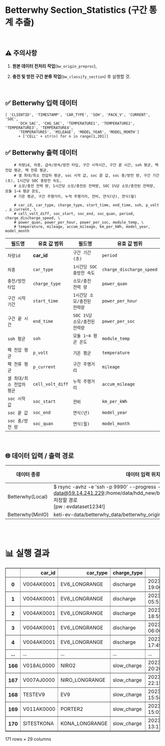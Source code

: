 # **Betterwhy Section_Statistics (구간 통계 추출)**
<br>

## ⚠️ 주의사항 
1. **원본 데이터 전처리 작업**(`bw_origin_preproc`),

2. **충전 및 방전 구간 분류 작업**(`bw_classify_section`) 후 실행할 것.

<br>

## ✅ Betterwhy 입력 데이터
```
[ 'CLIENTID', 'TIMESTAMP', 'CAR_TYPE', 'SOH', 'PACK_V', 'CURRENT', 'SOC',
      'DCH_SAC', 'CHG_SAC', 'TEMPERATURE1', 'TEMPERATURE2', 'TEMPERATURE3', 'TEMPERATURE4',
      'TEMPERATURE5', 'MILEAGE', 'MODEL_YEAR', 'MODEL_MONTH'] 
      + ['CELL' + str(n) for n in range(1,201)]
```

## ✅ Betterwhy 출력 데이터
```
    # 차량id, 차종, 급속/완속/방전 타입, 구간 시작시간, 구간 끝 시간, soh 평균, 팩 전압 평균, 팩 전류 평균, 
    # 셀 최대/최소 전압차 평균, soc 시작 값, soc 끝 값, soc 충/방전 량, 구간 기간(초), 1시간당 SOC 충방전 속도,
    # 소모/충전 전력 량, 1시간당 소모/충전된 전력량, SOC 1%당 소모/충전된 전력량, 모듈 1~4 평균 온도,
    # 기온 평균, 구간 주행거리, 누적 주행거리, 전비, 연식(년), 연식(월)

    # car_id, car_type, charge_type, start_time, end_time, soh, p_volt , p_current, \
    # cell_volt_diff, soc_start, soc_end, soc_quan, period, charge_discharge_speed, \
    # power_quan, power_per_hour, power_per_soc, module_temp, \
    # temperature, mileage, accum_mileage, km_per_kWh, model_year, model_month
```
| 필드명                    | 유효 값 범위                       | 필드명                       | 유효 값 범위                       |
|---------------------------|------------------------------------|------------------------------|------------------------------------|
| `차량id`                  | **car_id**                           | `구간 기간(초)`              | `period`                           |
| `차종`                    | `car_type`                         | `1시간당 SOC 충방전 속도`    | `charge_discharge_speed`           |
| `충전/방전 타입`          | `charge_type`                      | `소모/충전 전력 량`          | `power_quan`                       |
| `구간 시작기간`           | `start_time`                       | `1시간당 소모/충전된 전력량` | `power_per_hour`                   |
| `구간 끝 시간`            | `end_time`                         | `SOC 1%당 소모/충전된 전력량`| `power_per_soc`                    |
| `soh 평균`                | `soh`                              | `모듈 1~4 평균 온도`         | `module_temp`                      |
| `팩 전압 평균`            | `p_volt`                           | `기온 평균`                  | `temperature`                      |
| `팩 전류 평균`            | `p_current`                        | `구간 주행거리`              | `mileage`                          |
| `셀 최대/최소 전압차 평균`| `cell_volt_diff`                   | `누적 주행거리`              | `accum_mileage`                    |
| `soc 시작 값`             | `soc_start`                        | `전비`                       | `km_per_kWh`                       |
| `soc 끝 값`               | `soc_end`                          | `연식(년)`                   | `model_year`                       |
| `soc 충/방전 량`          | `soc_quan`                         | `연식(월)`                   | `model_month`                      |

<br>

## 🌐 데이터 입력 / 출력 경로
| 데이터 종류 | 데이터 입력 위치 | 데이터 저장 위치 |
|-|-|-|
|Betterwhy(Local)|$ rsync -avhz -e 'ssh -p 9990' --progress --partial data@59.14.241.229:/home/data/hdd_new/betterwhy_data/betterwhy_origin 저장할 경로<br>[pw : evdataset1234!]| /
|Betterwhy(MinIO)|keti-ev-data/betterwhy_data/betterwhy_origin|tmp/preproc

<br><br>


# 📊 실행 결과
<div>
<table class="dataframe" border="1">
  <thead>
    <tr style="text-align: right;">
      <th></th>
      <th>car_id</th>
      <th>car_type</th>
      <th>charge_type</th>
      <th>start_time</th>
      <th>end_time</th>
      <th>soh</th>
      <th>p_volt</th>
      <th>p_current</th>
      <th>cell_volt_diff</th>
      <th>soc_start</th>
      <th>soc_end</th>
      <th>soc_quan</th>
      <th>period</th>
      <th>charge_discharge_speed</th>
      <th>power_quan</th>
      <th>power_per_hour</th>
      <th>power_per_soc</th>
      <th>module_temp</th>
      <th>temperature</th>
      <th>mileage</th>
      <th>accum_mileage</th>
      <th>km_per_kWh</th>
      <th>speed_0</th>
      <th>speed_0_30</th>
      <th>speed_30_60</th>
      <th>speed_60_90</th>
      <th>speed_90_180</th>
      <th>model_year</th>
      <th>model_month</th>
    </tr>
  </thead>
  <tbody>
    <tr>
      <th>0</th>
      <td>V004AK0001</td>
      <td>EV6_LONGRANGE</td>
      <td>discharge</td>
      <td>2023-12-13 19:00:39.114000</td>
      <td>2023-12-13 19:41:44.784000</td>
      <td>100.0</td>
      <td>693.437500</td>
      <td>-9.946238</td>
      <td>0.006214</td>
      <td>41.5</td>
      <td>36.0</td>
      <td>5.5</td>
      <td>2465.670</td>
      <td>8.030272</td>
      <td>9.399902</td>
      <td>13.724322</td>
      <td>1.709073</td>
      <td>13.419600</td>
      <td>NaN</td>
      <td>28.0</td>
      <td>42280.0</td>
      <td>2.978754</td>
      <td>180.0</td>
      <td>225.0</td>
      <td>112.0</td>
      <td>193.0</td>
      <td>100.0</td>
      <td>2022.0</td>
      <td>1.0</td>
    </tr>
    <tr>
      <th>1</th>
      <td>V004AK0001</td>
      <td>EV6_LONGRANGE</td>
      <td>discharge</td>
      <td>2023-12-17 05:51:47.948000</td>
      <td>2023-12-17 06:16:12.855000</td>
      <td>100.0</td>
      <td>680.541515</td>
      <td>-14.060327</td>
      <td>0.019223</td>
      <td>30.5</td>
      <td>25.5</td>
      <td>5.0</td>
      <td>1464.907</td>
      <td>12.287469</td>
      <td>7.399902</td>
      <td>18.185215</td>
      <td>1.479980</td>
      <td>0.914622</td>
      <td>NaN</td>
      <td>14.0</td>
      <td>42544.0</td>
      <td>1.891917</td>
      <td>125.0</td>
      <td>115.0</td>
      <td>87.0</td>
      <td>134.0</td>
      <td>15.0</td>
      <td>2022.0</td>
      <td>1.0</td>
    </tr>
    <tr>
      <th>2</th>
      <td>V004AK0001</td>
      <td>EV6_LONGRANGE</td>
      <td>discharge</td>
      <td>2023-12-18 18:59:39.994000</td>
      <td>2023-12-18 19:50:07.481000</td>
      <td>100.0</td>
      <td>749.309686</td>
      <td>-11.091096</td>
      <td>0.014149</td>
      <td>80.5</td>
      <td>72.5</td>
      <td>8.0</td>
      <td>3027.487</td>
      <td>9.512840</td>
      <td>12.700195</td>
      <td>15.101866</td>
      <td>1.587524</td>
      <td>2.311399</td>
      <td>NaN</td>
      <td>34.0</td>
      <td>42643.0</td>
      <td>2.677124</td>
      <td>269.0</td>
      <td>164.0</td>
      <td>238.0</td>
      <td>300.0</td>
      <td>40.0</td>
      <td>2022.0</td>
      <td>1.0</td>
    </tr>
    <tr>
      <th>3</th>
      <td>V004AK0001</td>
      <td>EV6_LONGRANGE</td>
      <td>discharge</td>
      <td>2023-12-15 06:06:47.087000</td>
      <td>2023-12-15 06:39:04.602000</td>
      <td>100.0</td>
      <td>746.728162</td>
      <td>-10.436145</td>
      <td>0.008404</td>
      <td>75.5</td>
      <td>70.5</td>
      <td>5.0</td>
      <td>1937.515</td>
      <td>9.290251</td>
      <td>8.699707</td>
      <td>16.164492</td>
      <td>1.739941</td>
      <td>13.481175</td>
      <td>NaN</td>
      <td>28.0</td>
      <td>42401.0</td>
      <td>3.218499</td>
      <td>80.0</td>
      <td>95.0</td>
      <td>178.0</td>
      <td>285.0</td>
      <td>26.0</td>
      <td>2022.0</td>
      <td>1.0</td>
    </tr>
    <tr>
      <th>4</th>
      <td>V004AK0001</td>
      <td>EV6_LONGRANGE</td>
      <td>discharge</td>
      <td>2023-12-17 17:49:58.113000</td>
      <td>2023-12-17 18:46:13.592000</td>
      <td>100.0</td>
      <td>784.339964</td>
      <td>-6.579222</td>
      <td>0.014624</td>
      <td>96.0</td>
      <td>91.0</td>
      <td>5.0</td>
      <td>3375.479</td>
      <td>5.332577</td>
      <td>9.200195</td>
      <td>9.812149</td>
      <td>1.840039</td>
      <td>12.133289</td>
      <td>NaN</td>
      <td>20.0</td>
      <td>42568.0</td>
      <td>2.173867</td>
      <td>409.0</td>
      <td>321.0</td>
      <td>278.0</td>
      <td>74.0</td>
      <td>14.0</td>
      <td>2022.0</td>
      <td>1.0</td>
    </tr>
    <tr>
      <th>...</th>
      <td>...</td>
      <td>...</td>
      <td>...</td>
      <td>...</td>
      <td>...</td>
      <td>...</td>
      <td>...</td>
      <td>...</td>
      <td>...</td>
      <td>...</td>
      <td>...</td>
      <td>...</td>
      <td>...</td>
      <td>...</td>
      <td>...</td>
      <td>...</td>
      <td>...</td>
      <td>...</td>
      <td>...</td>
      <td>...</td>
      <td>...</td>
      <td>...</td>
      <td>...</td>
      <td>...</td>
      <td>...</td>
      <td>...</td>
      <td>...</td>
      <td>...</td>
      <td>...</td>
    </tr>
    <tr>
      <th>166</th>
      <td>V018AL0000</td>
      <td>NIRO2</td>
      <td>slow_charge</td>
      <td>2023-12-16 20:20:55.355000</td>
      <td>2023-12-17 08:21:48.610000</td>
      <td>100.0</td>
      <td>365.613052</td>
      <td>6.771642</td>
      <td>0.009045</td>
      <td>31.5</td>
      <td>71.0</td>
      <td>39.5</td>
      <td>43253.255</td>
      <td>3.287614</td>
      <td>75.402344</td>
      <td>6.275792</td>
      <td>1.908920</td>
      <td>0.757126</td>
      <td>NaN</td>
      <td>0.0</td>
      <td>66032.0</td>
      <td>0.000000</td>
      <td>NaN</td>
      <td>NaN</td>
      <td>NaN</td>
      <td>NaN</td>
      <td>NaN</td>
      <td>2022.0</td>
      <td>7.0</td>
    </tr>
    <tr>
      <th>167</th>
      <td>V007AJ0000</td>
      <td>NIRO_LONGRANGE</td>
      <td>slow_charge</td>
      <td>2023-12-13 22:15:55.193000</td>
      <td>2023-12-14 07:42:14.338000</td>
      <td>100.0</td>
      <td>374.223057</td>
      <td>6.047955</td>
      <td>0.005774</td>
      <td>46.5</td>
      <td>75.5</td>
      <td>29.0</td>
      <td>33979.145</td>
      <td>3.072473</td>
      <td>55.101562</td>
      <td>5.837864</td>
      <td>1.900054</td>
      <td>13.946650</td>
      <td>NaN</td>
      <td>NaN</td>
      <td>NaN</td>
      <td>NaN</td>
      <td>NaN</td>
      <td>NaN</td>
      <td>NaN</td>
      <td>NaN</td>
      <td>NaN</td>
      <td>2018.0</td>
      <td>1.0</td>
    </tr>
    <tr>
      <th>168</th>
      <td>TESTEV9</td>
      <td>EV9</td>
      <td>slow_charge</td>
      <td>2023-12-15 15:58:09.527000</td>
      <td>2023-12-16 03:58:49.183000</td>
      <td>100.0</td>
      <td>571.426632</td>
      <td>10.619696</td>
      <td>0.006633</td>
      <td>14.0</td>
      <td>80.0</td>
      <td>66.0</td>
      <td>43239.656</td>
      <td>5.494956</td>
      <td>124.199951</td>
      <td>10.340504</td>
      <td>1.881817</td>
      <td>10.192229</td>
      <td>NaN</td>
      <td>0.0</td>
      <td>4818.0</td>
      <td>0.000000</td>
      <td>NaN</td>
      <td>NaN</td>
      <td>NaN</td>
      <td>NaN</td>
      <td>NaN</td>
      <td>2023.0</td>
      <td>NaN</td>
    </tr>
    <tr>
      <th>169</th>
      <td>V011AK0000</td>
      <td>PORTER2</td>
      <td>slow_charge</td>
      <td>2023-12-18 15:02:22.852000</td>
      <td>2023-12-19 03:07:54.756000</td>
      <td>100.0</td>
      <td>347.698212</td>
      <td>11.753045</td>
      <td>0.006736</td>
      <td>24.0</td>
      <td>94.0</td>
      <td>70.0</td>
      <td>43531.904</td>
      <td>5.788858</td>
      <td>132.900391</td>
      <td>10.990592</td>
      <td>1.898577</td>
      <td>5.884353</td>
      <td>NaN</td>
      <td>0.0</td>
      <td>31121.0</td>
      <td>0.000000</td>
      <td>NaN</td>
      <td>NaN</td>
      <td>NaN</td>
      <td>NaN</td>
      <td>NaN</td>
      <td>2022.0</td>
      <td>1.0</td>
    </tr>
    <tr>
      <th>170</th>
      <td>SITESTKONA</td>
      <td>KONA_LONGRANGE</td>
      <td>slow_charge</td>
      <td>2023-12-15 13:17:21.309000</td>
      <td>2023-12-16 06:48:21.327000</td>
      <td>100.0</td>
      <td>377.702393</td>
      <td>7.210375</td>
      <td>0.004986</td>
      <td>27.0</td>
      <td>94.5</td>
      <td>67.5</td>
      <td>63060.018</td>
      <td>3.853472</td>
      <td>129.799805</td>
      <td>7.410072</td>
      <td>1.922960</td>
      <td>10.083012</td>
      <td>NaN</td>
      <td>0.0</td>
      <td>94515.0</td>
      <td>0.000000</td>
      <td>NaN</td>
      <td>NaN</td>
      <td>NaN</td>
      <td>NaN</td>
      <td>NaN</td>
      <td>2023.0</td>
      <td>NaN</td>
    </tr>
  </tbody>
</table>
<p>171 rows × 29 columns</p>
</div>

